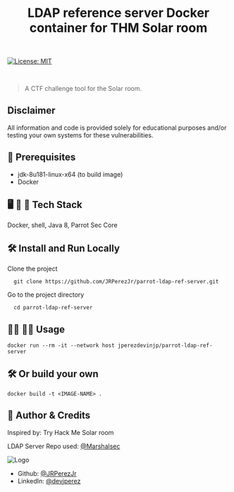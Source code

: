 <h1 align="center">LDAP reference server Docker container for THM Solar room</h1>

<br>

<p>
  <a href="https://github.com/JRPerezJr/parrot-ldap-ref-server/blob/main/license.txt" target="_blank">
    <img alt="License: MIT" src="https://img.shields.io/badge/License-MIT-yellow.svg" />
  </a>
</p>

<br>

> A CTF challenge tool for the Solar room.

## Disclaimer
All information and code is provided solely for educational purposes and/or testing your own systems for these vulnerabilities.

## 📐 Prerequisites

- jdk-8u181-linux-x64 (to build image)
- Docker

## 🖥 📱 💽 Tech Stack

Docker, shell, Java 8, Parrot Sec Core

## 🛠 Install and Run Locally

Clone the project

```shell
  git clone https://github.com/JRPerezJr/parrot-ldap-ref-server.git
```

Go to the project directory

```shell
  cd parrot-ldap-ref-server
```

## 👩‍💻 👨‍💻 Usage

```shell
docker run --rm -it --network host jperezdevinjp/parrot-ldap-ref-server
```

## 🛠 Or build your own

```shell
docker build -t <IMAGE-NAME> .
```

## 📓 Author & Credits

Inspired by: Try Hack Me Solar room

LDAP Server Repo used: [@Marshalsec](https://github.com/mbechler/marshalsec)


![Logo](https://user-images.githubusercontent.com/19915910/120965966-81203b00-c7a0-11eb-8ef4-a42c0642db4c.png)

- Github: [@JRPerezJr](https://github.com/JRPerezJr)
- LinkedIn: [@devjperez](https://linkedin.com/in/devjperez)